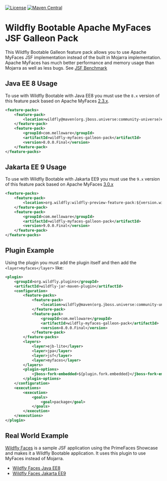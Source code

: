 [![License](http://img.shields.io/:license-apache-yellow.svg)](http://www.apache.org/licenses/LICENSE-2.0.html)
[![Maven Central](https://img.shields.io/maven-central/v/com.melloware/wildfly-myfaces-galleon-pack.svg)](https://repo.maven.apache.org/maven2/com/melloware/wildfly-myfaces-galleon-pack/)


Wildfly Bootable Apache MyFaces JSF Galleon Pack
==============================================================================

This Wildfly Bootable Galleon feature pack allows you to use Apache MyFaces JSF implementation 
instead of the built in Mojarra implementation.  Apache MyFaces has much better performance
and memory usage than Mojarra as well as less bugs. See [JSF Benchmark](https://github.com/tandraschko/jsfbench)

## Java EE 8 Usage
To use with Wildfly Bootable with Java EE8 you must use the `8.x` version of this feature pack based on Apache MyFaces [2.3.x](https://myfaces.apache.org/#/core23).

```xml
<feature-packs>
    <feature-pack>
        <location>wildfly@maven(org.jboss.universe:community-universe)#${version.wildfly}</location>
    </feature-pack>
    <feature-pack>
        <groupId>com.melloware</groupId>
        <artifactId>wildfly-myfaces-galleon-pack</artifactId>
        <version>8.0.0.Final</version>
    </feature-pack>
</feature-packs>
```

## Jakarta EE 9 Usage
To use with Wildfly Bootable with Jakarta EE9 you must use the `9.x` version of this feature pack based on Apache MyFaces [3.0.x](https://myfaces.apache.org/#/core30)

```xml
<feature-packs>
    <feature-pack>
        <location>org.wildfly:wildfly-preview-feature-pack:${version.wildfly}</location>
    </feature-pack>
    <feature-pack>
        <groupId>com.melloware</groupId>
        <artifactId>wildfly-myfaces-galleon-pack</artifactId>
        <version>9.0.0.Final</version>
    </feature-pack>
</feature-packs>
```

## Plugin Example
Using the plugin you must add the plugin itself and then add the `<layer>myfaces</layer>` like:

```xml
<plugin>
    <groupId>org.wildfly.plugins</groupId>
    <artifactId>wildfly-jar-maven-plugin</artifactId>
    <configuration>
        <feature-packs>
            <feature-pack>
                <location>wildfly@maven(org.jboss.universe:community-universe)#${version.wildfly}</location>
            </feature-pack>
            <feature-pack>
                <groupId>com.melloware</groupId>
                <artifactId>wildfly-myfaces-galleon-pack</artifactId>
                <version>8.0.0.Final</version>
            </feature-pack>
        </feature-packs>
        <layers>
            <layer>ejb-lite</layer>
            <layer>jpa</layer>
            <layer>jsf</layer>
            <layer>myfaces</layer>
        </layers>
        <plugin-options>
            <jboss-fork-embedded>${plugin.fork.embedded}</jboss-fork-embedded>
        </plugin-options>
    </configuration>
    <executions>
        <execution>
            <goals>
                <goal>package</goal>
            </goals>
        </execution>
    </executions>
</plugin>
```

## Real World Example

[Wildfly Faces](https://github.com/melloware/wildfly-faces) is a sample JSF application using the PrimeFaces Showcase and makes it a Wildfly Bootable application.
It uses this plugin to use MyFaces instead of Mojarra.
- [Wildfly Faces Java EE8](https://github.com/melloware/wildfly-faces)
- [Wildfly Faces Jakarta EE9](https://github.com/melloware/wildfly-faces/tree/jakartaee9)


